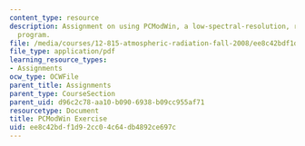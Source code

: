 ```yaml
---
content_type: resource
description: Assignment on using PCModWin, a low-spectral-resolution, radiative transfer
  program.
file: /media/courses/12-815-atmospheric-radiation-fall-2008/ee8c42bdf1d92cc04c64db4892ce697c_pcmodwin_exercis.pdf
file_type: application/pdf
learning_resource_types:
- Assignments
ocw_type: OCWFile
parent_title: Assignments
parent_type: CourseSection
parent_uid: d96c2c78-aa10-b090-6938-b09cc955af71
resourcetype: Document
title: PCModWin Exercise
uid: ee8c42bd-f1d9-2cc0-4c64-db4892ce697c
---
```

